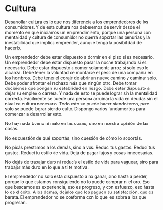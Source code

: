 # Cultura

Desarrollar cultura es lo que nos diferencia a los emprendedores de los consumidores. Y de esta cultura nos deberemos de servir desde el momento en que iniciamos un emprendimiento, porque una persona con mentalidad y cultura de consumidor no querrá soportar las penurias y la inestabilidad que implica emprender, aunque tenga la posibilidad de hacerlo.

Un emprendedor debe estar dispuesto a dormir en el piso si es necesario. Un emprendedor debe estar dispuesto pasar la noche trabajando si es necesario. Debe estar dispuesto a comer solamente arroz si solo eso le alcanza. Debe tener la voluntad de montarse el peso de una compañía en los hombros. Debe tener el coraje de abrir un nuevo camino y caminar solo. Debe poder afrontar el rechazo más que ningún otro. Debe tomar decisiones que pongan su estabilidad en riesgo. Debe estar dispuesto a dejar su empleo o carrera. Y nada de esto se puede lograr sin la mentalidad correcta. Fácilmente se puede una persona arruinar la vida en deudas sin el nivel de cultura necesario. Todo esto se puede hacer siendo terco, pero solo se puede lograr siendo culto. Dispongo varios fundamentos para comenzar a desarrollar esto.

No hay nada bueno ni malo en las cosas, sino en nuestra opinión de las cosas. 

No es cuestión de qué soportás, sino cuestión de cómo lo soportás.

No pidás prestamos a los demás, sino a vos. Reducí tus gastos. Reducí tus gustos. Reducí tu estilo de vida. Dejá de pagar lujos y cosas innecesarias.

No dejás de trabajar duro ni reducís el estilo de vida para vaguear, sino para trabajar más duro en lo que a ti te motiva.

El emprendedor no solo esta dispuesto a no ganar, sino hasta a perder, porque lo que estamos consiguiendo no lo puede comprar ni el oro. Eso que buscamos es experiencia, eso es progreso, y con esfuerzo, eso hasta lo es el éxito. A los demás, dejalos que les paguen su satisfacción, que es barata. El emprendedor no se conforma con lo que les sobra a los que progresan.
